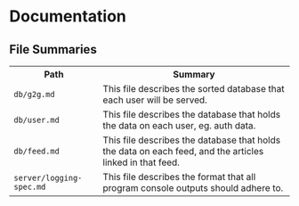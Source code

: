 Documentation
=============

File Summaries
--------------

<table>
  <tbody>
    <tr>
      <th>Path</th>
      <th>Summary</th>
    </tr>
    <tr>
      <td>
        <code>db/g2g.md</code>
      </td>
      <td>This file describes the sorted database that each user will be served.</td>
    </tr>
    <tr>
      <td>
        <code>db/user.md</code>
      </td>
      <td>This file describes the database that holds the data on each user, eg. auth data.</td>
    </tr>
    <tr>
      <td>
        <code>db/feed.md</code>
      </td>
      <td>This file describes the database that holds the data on each feed, and the articles linked in that feed.</td>
    </tr>
    <tr>
      <td>
        <code>server/logging-spec.md</code>
      </td>
      <td>This file describes the format that all program console outputs should adhere to.</td>
    <tr>
  </tbody>
</table>
